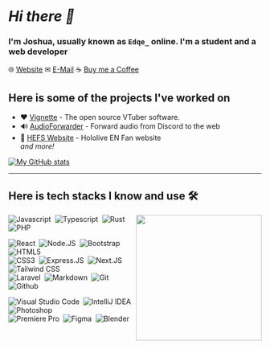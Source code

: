 # *Hi there 👋*

### I'm Joshua, usually known as `Edqe_` online. I'm a student and a web developer

🌐 [Website](https://edqe.me)
✉ [E-Mail](mailto:hello@edqe.me)
☕ [Buy me a Coffee](https://ko-fi.com/edqe_)

## Here is some of the projects I've worked on

- ❤ [Vignette](https://vignetteapp.org) - The open source VTuber software.
- 🔊 [AudioForwarder](https://github.com/Edqe14/AudioForwarder) - Forward audio from Discord to the web
- 🦈 [HEFS Website](https://github.com/GoldElysium/hefs-website) - Hololive EN Fan website  
*and more!*

[![My GitHub stats](https://github-readme-stats.vercel.app/api?username=Edqe14)](https://github.com/anuraghazra/github-readme-stats)

---

## Here is tech stacks I know and use 🛠

<img src="https://github-readme-stats.vercel.app/api/top-langs/?username=edqe14&langs_count=10" align="right" width="250px">

![Javascript](https://img.shields.io/badge/-Javascript-2f1a47?style=flat&logo=javascript)&nbsp;
![Typescript](https://img.shields.io/badge/-Typescript-2f1a47?style=flat&logo=typescript)&nbsp;
![Rust](https://img.shields.io/badge/-Rust-2f1a47?style=flat&logo=rust)&nbsp;
![PHP](https://img.shields.io/badge/-PHP-2f1a47?style=flat&logo=php)&nbsp;

![React](https://img.shields.io/badge/-React-2f1a47?style=flat&logo=react)&nbsp;
![Node.JS](https://img.shields.io/badge/-Node.JS-2f1a47?style=flat&logo=node.js)&nbsp;
![Bootstrap](https://img.shields.io/badge/-Bootstrap-2f1a47?style=flat&logo=bootstrap)&nbsp;
![HTML5](https://img.shields.io/badge/-HTML5-2f1a47?style=flat&logo=html5)&nbsp;  
![CSS3](https://img.shields.io/badge/-CSS3-2f1a47?style=flat&logo=css3&logoColor=039be5)&nbsp;
![Express.JS](https://img.shields.io/badge/-Express-2f1a47?style=flat&logo=express)&nbsp;
![Next.JS](https://img.shields.io/badge/-Next.JS-2f1a47?style=flat&logo=next.js)&nbsp;
![Tailwind CSS](https://img.shields.io/badge/-Tailwind%20CSS-2f1a47?style=flat&logo=tailwindcss)&nbsp;  
![Laravel](https://img.shields.io/badge/-Laravel-2f1a47?style=flat&logo=Laravel)&nbsp;
![Markdown](https://img.shields.io/badge/-Markdown-2f1a47?style=flat&logo=markdown)&nbsp;
![Git](https://img.shields.io/badge/-Git-2f1a47?style=flat&logo=git)&nbsp;
![Github](https://img.shields.io/badge/-Github-2f1a47?style=flat&logo=github)&nbsp;

![Visual Studio Code](https://img.shields.io/badge/-Visual%20Studio%20Code-2f1a47?style=flat&logo=visualstudiocode)&nbsp;
![IntelliJ IDEA](https://img.shields.io/badge/-IntelliJ%20IDEA-2f1a47?style=flat&logo=intellijidea)&nbsp;
![Photoshop](https://img.shields.io/badge/-Photoshop-2f1a47?style=flat&logo=adobephotoshop)&nbsp;  
![Premiere Pro](https://img.shields.io/badge/-Premiere%20Pro-2f1a47?style=flat&logo=adobepremierepro)&nbsp;
![Figma](https://img.shields.io/badge/-Figma-2f1a47?style=flat&logo=figma)&nbsp;
![Blender](https://img.shields.io/badge/-Blender-2f1a47?style=flat&logo=blender)&nbsp;
